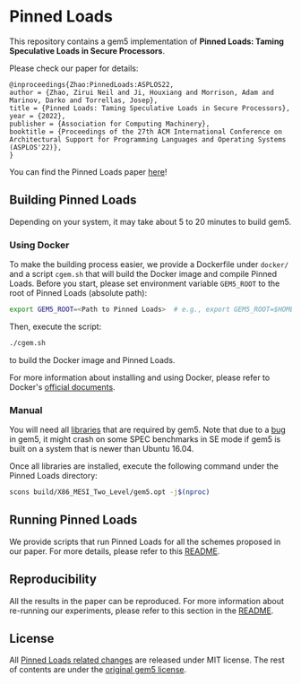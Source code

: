 # Pinned Loads

This repository contains a gem5 implementation of
**Pinned Loads: Taming Speculative Loads in Secure Processors**.

Please check our paper for details:

```
@inproceedings{Zhao:PinnedLoads:ASPLOS22,
author = {Zhao, Zirui Neil and Ji, Houxiang and Morrison, Adam and Marinov, Darko and Torrellas, Josep},
title = {Pinned Loads: Taming Speculative Loads in Secure Processors},
year = {2022},
publisher = {Association for Computing Machinery},
booktitle = {Proceedings of the 27th ACM International Conference on Architectural Support for Programming Languages and Operating Systems (ASPLOS'22)},
}
```

You can find the Pinned Loads paper [here](http://iacoma.cs.uiuc.edu/iacoma-papers/asplos22_2.pdf)!


## Building Pinned Loads
Depending on your system, it may take about 5 to 20 minutes to build gem5.

### Using Docker
To make the building process easier,
we provide a Dockerfile under `docker/` and a script `cgem.sh`
that will build the Docker image and compile Pinned Loads.
Before you start, please set environment variable `GEM5_ROOT` to
the root of Pinned Loads (absolute path):
```bash
export GEM5_ROOT=<Path to Pinned Loads>  # e.g., export GEM5_ROOT=$HOME/PinnedLoads
```
Then, execute the script:
```bash
./cgem.sh
```
to build the Docker image and Pinned Loads.

For more information about installing and using Docker, please refer to Docker's
[official documents](https://docs.docker.com/engine/reference/commandline/docker/).

### Manual
You will need all [libraries](https://www.gem5.org/documentation/learning_gem5/part1/building/)
that are required by gem5.
Note that due to a [bug](https://gem5.atlassian.net/browse/GEM5-631) in gem5,
it might crash on some SPEC benchmarks in SE mode if
gem5 is built on a system that is newer than Ubuntu 16.04.

Once all libraries are installed, execute the following command under the Pinned Loads directory:
```bash
scons build/X86_MESI_Two_Level/gem5.opt -j$(nproc)
```

## Running Pinned Loads
We provide scripts that run Pinned Loads for all the schemes proposed in our paper.
For more details, please refer to this [README](scripts/README.md).

## Reproducibility
All the results in the paper can be reproduced. For more information about
re-running our experiments, please refer to this section in the [README](scripts/README.md#Reproducibility).

## License
All [Pinned Loads related changes](https://github.com/zzrcxb/PinnedLoads/compare/vanilla..main)
are released under MIT license.
The rest of contents are under the [original gem5 license](./LICENSE).
